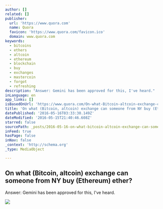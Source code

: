 ```yaml
---
author: []
related: []
publisher:
  url: 'https://www.quora.com'
  name: Quora
  favicon: 'https://www.quora.com/favicon.ico'
  domain: www.quora.com
keywords:
  - bitcoins
  - ethers
  - altcoin
  - ethereum
  - blockchain
  - buy
  - exchanges
  - mastercoin
  - forgot
  - refreshing
description: "Answer: Gemini has been approved for this, I've heard."
inLanguage: en
app_links: []
isBasedOnUrl: 'https://www.quora.com/On-what-Bitcoin-altcoin-exchange-can-someone-from-NY-buy-Ethereum-ether'
title: 'On what (Bitcoin, altcoin) exchange can someone from NY buy (Ethereum) ether?'
datePublished: '2016-05-16T03:33:30.149Z'
dateModified: '2016-05-15T21:40:46.608Z'
starred: false
sourcePath: _posts/2016-05-16-on-what-bitcoin-altcoin-exchange-can-someone-from-ny-buy.md
inFeed: true
hasPage: false
inNav: false
_context: 'http://schema.org'
_type: MediaObject

---
```

<article style=""><h1>On what (Bitcoin, altcoin) exchange can someone from NY buy (Ethereum) ether?</h1><p>Answer: Gemini has been approved for this, I've heard.</p><img src="https://qsf.is.quoracdn.net/-images.new_grid.fb_share_default.pnge6dde9cfa6e03c43.png" /></article>